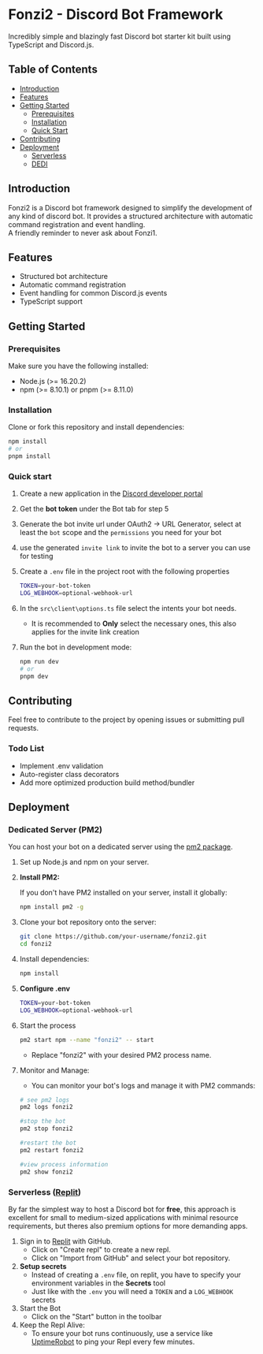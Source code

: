# Fonzi2 - Discord Bot Framework

Incredibly simple and blazingly fast Discord bot starter kit built using TypeScript and Discord.js.

## Table of Contents

- [Introduction](#introduction)
- [Features](#features)
- [Getting Started](#getting-started)
  - [Prerequisites](#prerequisites)
  - [Installation](#installation)
  - [Quick Start](#quick-start)
- [Contributing](#contributing)
- [Deployment](#deployment)
  - [Serverless](#serverless-replit)
  - [DEDI](#dedicated-server-pm2)

## Introduction

Fonzi2 is a Discord bot framework designed to simplify the development of any kind of discord bot. It provides a structured architecture with automatic command registration and event handling. <br>
A friendly reminder to never ask about Fonzi1.

## Features

- Structured bot architecture
- Automatic command registration
- Event handling for common Discord.js events
- TypeScript support

## Getting Started

### Prerequisites

Make sure you have the following installed:

- Node.js (>= 16.20.2)
- npm (>= 8.10.1) or pnpm (>= 8.11.0)

### Installation

Clone or fork this repository and install dependencies:

```bash
npm install
# or
pnpm install
```

### Quick start

1. Create a new application in the [Discord developer portal](https://discord.com/developers/applications)

2. Get the **bot token** under the Bot tab for step 5

3. Generate the bot invite url under OAuth2 -> URL Generator, select at least the `bot` scope and the `permissions` you need for your bot

4. use the generated `invite link` to invite the bot to a server you can use for testing

5. Create a `.env` file in the project root with the following properties

   ```bash
   TOKEN=your-bot-token
   LOG_WEBHOOK=optional-webhook-url
   ```
6. In the `src\client\options.ts` file select the intents your bot needs.
    - It is recommended to **Only** select the necessary ones, this also applies for the invite link creation
7. Run the bot in development mode:
   ```bash
   npm run dev
   # or
   pnpm dev
   ```

## Contributing

Feel free to contribute to the project by opening issues or submitting pull requests.

### Todo List

- Implement .env validation
- Auto-register class decorators
- Add more optimized production build method/bundler

## Deployment

### Dedicated Server (PM2)

You can host your bot on a dedicated server using the [pm2 package](https://pm2.keymetrics.io).

1. Set up Node.js and npm on your server.
2. **Install PM2:**

   If you don't have PM2 installed on your server, install it globally:

   ```bash
   npm install pm2 -g
   ```

3. Clone your bot repository onto the server:

   ```bash
   git clone https://github.com/your-username/fonzi2.git
   cd fonzi2
   ```

4. Install dependencies:
   ```bash
   npm install
   ```
5. **Configure .env**
   ```bash
   TOKEN=your-bot-token
   LOG_WEBHOOK=optional-webhook-url
   ```
6. Start the process
   ```bash
   pm2 start npm --name "fonzi2" -- start
   ```
   - Replace "fonzi2" with your desired PM2 process name.
7. Monitor and Manage:

   - You can monitor your bot's logs and manage it with PM2 commands:

   ```bash
   # see pm2 logs
   pm2 logs fonzi2

   #stop the bot
   pm2 stop fonzi2

   #restart the bot
   pm2 restart fonzi2

   #view process information
   pm2 show fonzi2
   ```

### Serverless ([Replit](https://replit.com))

By far the simplest way to host a Discord bot for **free**, this approach is excellent for small to medium-sized applications with minimal resource requirements, but theres also premium options for more demanding apps.

1. Sign in to [Replit](https://replit.com) with GitHub.
   - Click on "Create repl" to create a new repl.
   - Click on "Import from GitHub" and select your bot repository.
2. **Setup secrets**
   - Instead of creating a `.env` file, on replit, you have to specify your environment variables in the **Secrets** tool
   - Just like with the `.env` you will need a `TOKEN` and a `LOG_WEBHOOK` secrets
3. Start the Bot
   - Click on the "Start" button in the toolbar
4. Keep the Repl Alive:
   - To ensure your bot runs continuously, use a service like [UptimeRobot](https://uptimerobot.com) to ping your Repl every few minutes.
